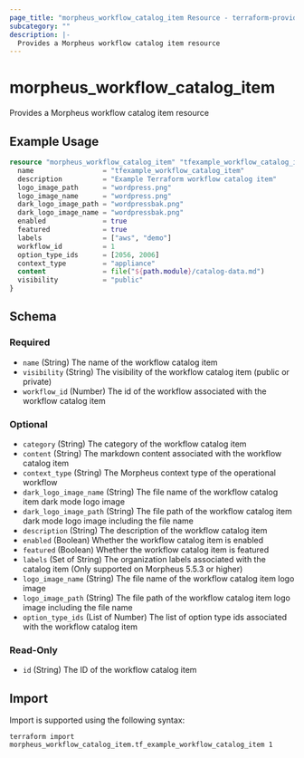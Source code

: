 ```yaml
---
page_title: "morpheus_workflow_catalog_item Resource - terraform-provider-morpheus"
subcategory: ""
description: |-
  Provides a Morpheus workflow catalog item resource
---
```


# morpheus_workflow_catalog_item

Provides a Morpheus workflow catalog item resource

## Example Usage

```terraform
resource "morpheus_workflow_catalog_item" "tfexample_workflow_catalog_item" {
  name                 = "tfexample_workflow_catalog_item"
  description          = "Example Terraform workflow catalog item"
  logo_image_path      = "wordpress.png"
  logo_image_name      = "wordpress.png"
  dark_logo_image_path = "wordpressbak.png"
  dark_logo_image_name = "wordpressbak.png"
  enabled              = true
  featured             = true
  labels               = ["aws", "demo"]
  workflow_id          = 1
  option_type_ids      = [2056, 2006]
  context_type         = "appliance"
  content              = file("${path.module}/catalog-data.md")
  visibility           = "public"
}
```

<!-- schema generated by tfplugindocs -->
## Schema

### Required

- `name` (String) The name of the workflow catalog item
- `visibility` (String) The visibility of the workflow catalog item (public or private)
- `workflow_id` (Number) The id of the workflow associated with the workflow catalog item

### Optional

- `category` (String) The category of the workflow catalog item
- `content` (String) The markdown content associated with the workflow catalog item
- `context_type` (String) The Morpheus context type of the operational workflow
- `dark_logo_image_name` (String) The file name of the workflow catalog item dark mode logo image
- `dark_logo_image_path` (String) The file path of the workflow catalog item dark mode logo image including the file name
- `description` (String) The description of the workflow catalog item
- `enabled` (Boolean) Whether the workflow catalog item is enabled
- `featured` (Boolean) Whether the workflow catalog item is featured
- `labels` (Set of String) The organization labels associated with the catalog item (Only supported on Morpheus 5.5.3 or higher)
- `logo_image_name` (String) The file name of the workflow catalog item logo image
- `logo_image_path` (String) The file path of the workflow catalog item logo image including the file name
- `option_type_ids` (List of Number) The list of option type ids associated with the workflow catalog item

### Read-Only

- `id` (String) The ID of the workflow catalog item

## Import

Import is supported using the following syntax:

```shell
terraform import morpheus_workflow_catalog_item.tf_example_workflow_catalog_item 1
```
